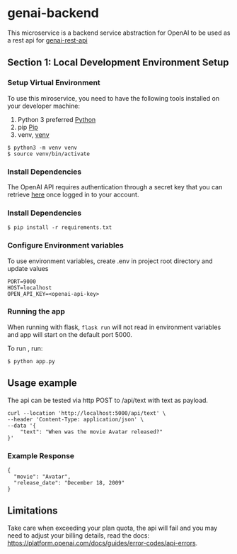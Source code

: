 # genai-backend

This microservice is a backend service abstraction for OpenAI to be used as a
rest api for [genai-rest-api](https://github.com/tashanemclean/genai-rest-api)

## Section 1: Local Development Environment Setup

### Setup Virtual Environment

To use this miroservice, you need to have the following tools installed on your
developer machine:

1. Python 3 preferred [Python](https://www.python.org/)
2. pip [Pip](https://pypi.org/project/pip/)
3. venv, [venv](https://docs.python.org/3/library/venv.html)

```
$ python3 -m venv venv
$ source venv/bin/activate
```

### Install Dependencies

The OpenAI API requires authentication through a secret key that you can
retrieve [here](https://platform.openai.com/api-keys) once logged in to your
account.

### Install Dependencies

```
$ pip install -r requirements.txt
```

### Configure Environment variables

To use environment variables, create .env in project root directory and update
values

```
PORT=9000
HOST=localhost
OPEN_API_KEY=<openai-api-key>
```

### Running the app

When running with flask, `flask run` will not read in environment variables and
app will start on the default port 5000.

To run , run:

```
$ python app.py
```

## Usage example

The api can be tested via http POST to /api/text with text as payload.

```
curl --location 'http://localhost:5000/api/text' \
--header 'Content-Type: application/json' \
--data '{
    "text": "When was the movie Avatar released?"
}'
```

### Example Response

```
{
  "movie": "Avatar",
  "release_date": "December 18, 2009"
}
```

## Limitations

Take care when exceeding your plan quota, the api will fail and you may need to
adjust your billing details, read the docs:
https://platform.openai.com/docs/guides/error-codes/api-errors.
